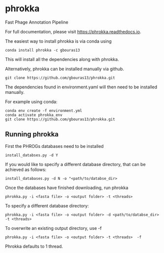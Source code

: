 
phrokka
===============


Fast Phage Annotation Pipeline

For full documentation, please visit https://phrokka.readthedocs.io.

The easiest way to install phrokka is via conda using

`conda install phrokka -c gbouras13`

This will install all the dependencies along with phrokka.

Alternatively, phrokka can be installed manually via github.

`git clone https://github.com/gbouras13/phrokka.git`

The dependencies found in environment.yaml will then need to be installed manually.

For example using conda:

```
conda env create -f environment.yml
conda activate phrokka_env
git clone https://github.com/gbouras13/phrokka.git
```

Running phrokka
--------

First the PHROGs databases need to be installed

`install_databses.py -d Y`

If you would like to specify a different database directory, that can be achieved as follows:

`install_databases.py -d N -o "<path/to/databse_dir>`

Once the databases have finished downloading, run phrokka

`phrokka.py -i <fasta file> -o <output folder> -t <threads>`

To specify a different database directory:

`phrokka.py -i <fasta file> -o <output folder> -d <path/to/databse_dir> -t <threads> `

To overwrite an existing output directory, use -f

`phrokka.py -i <fasta file> -o <output folder> -t <threads>  -f`

Phrokka defaults to 1 thread.
